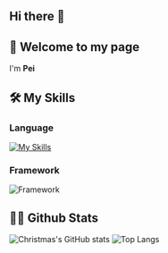 ## Hi there 👋

<!--
**xiaoxianzi-99/xiaoxianzi-99** is a ✨ _special_ ✨ repository because its `README.md` (this file) appears on your GitHub profile.

Here are some ideas to get you started:

- 🔭 I’m currently working on ...
- 🌱 I’m currently learning ...
- 👯 I’m looking to collaborate on ...
- 🤔 I’m looking for help with ...
- 💬 Ask me about ...
- 📫 How to reach me: ...
- 😄 Pronouns: ...
- ⚡ Fun fact: ...
-->
## 👋 Welcome to my page

I'm **Pei**

## 🛠 My Skills

### Language

[![My Skills](https://skillicons.dev/icons?i=java,vue,python,c)](https://skillicons.dev)

### Framework

![Framework](https://skillicons.dev/icons?i=vue,spring,ktor)

## 👨‍💻 Github Stats

![Christmas's GitHub stats](https://github-readme-stats.vercel.app/api?username=xiaoxianzi-99&theme=dark&hide=contribs) ![Top Langs](https://github-readme-stats.vercel.app/api/top-langs/?username=xiaoxianzi-99&layout=compact&theme=dark)
